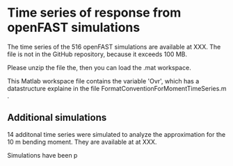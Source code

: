# Time series of response from openFAST simulations
The time series of the 516 openFAST simulations are available at XXX.
The file is not in the GitHub repository, because it exceeds 100 MB.

Please unzip the file the, then you can load the .mat workspace.

This Matlab workspace file contains the variable 'Ovr', which has a datastructure 
explaine in the file FormatConventionForMomentTimeSeries.m .

## Additional simulations

14 additonal time series were simulated to analyze the approximation for the 
10 m bending moment. They are available at at XXX.

Simulations have been p
